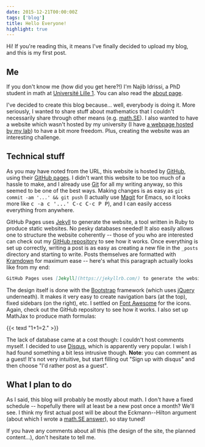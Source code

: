 ```yaml
---
date: 2015-12-21T00:00:00Z
tags: ['blog']
title: Hello Everyone!
highlight: true
---
```


Hi! If you're reading this, it means I've finally decided to upload my blog, and this is my first post.
<!--more-->

## Me

If you don't know me (how did you get here?!) I'm Najib Idrissi, a PhD student in math at [Université Lille 1](http://www.univ-lille1.fr). You can also read the [about page](/#about).

I've decided to create this blog because... well, everybody is doing it. More seriously, I wanted to share stuff about mathematics that I couldn't necessarily share through other means (e.g. [math.SE](http://math.stackexchange.com)). I also wanted to have a website which wasn't hosted by my university (I have [a webpage hosted by my lab](http://math.univ-lille1.fr/~idrissi/)) to have a bit more freedom. Plus, creating the website was an interesting challenge.

## Technical stuff

As you may have noted from the URL, this website is hosted by [<i class="fa fa-github"></i> GitHub](https://github.com), using their [GitHub pages](https://pages.github.com). I didn't want this website to be too much of a hassle to make, and I already use [<i class="fa fa-git"></i> Git](https://git-scm.com/) for all my writing anyway, so this seemed to be one of the best ways. Making changes is as easy as `git commit -am '...' && git push` (I actually use [Magit](http://magit.vc/) for Emacs, so it looks more like <kbd>c -a c '...' C-c C-c P P</kbd>), and I can easily access everything from anywhere.

GitHub Pages uses [Jekyll](https://jekyllrb.com/) to generate the website, a tool written in Ruby to produce static websites. No pesky databases needed! It also easily allows one to structure the website coherently -- those of you who are interested can check out my [GitHub repository](https://github.com/nidrissi/nidrissi.github.io) to see how it works. Once everything is set up correctly, writing a post is as easy as creating a new file in the `_posts` directory and starting to write. Posts themselves are formatted with [Kramdown](http://kramdown.gettalong.org/) for maximum ease -- here's what this paragraph actually looks like from my end:

~~~ markdown
GitHub Pages uses [Jekyll](https://jekyllrb.com/) to generate the website, a tool written in Ruby to produce static websites. No pesky databases needed! It also easily allows one to structure the website coherently -- those of you who are interested can check out my [GitHub repository](https://github.com/nidrissi/nidrissi.github.io) to see how it works. Once everything is set up correctly, writing a post is as easy as creating a new file in the `_posts` directory and starting to write. Posts themselves are formatted with [Kramdown](http://kramdown.gettalong.org/) for maximum ease -- here's what this paragraph actually looks like from my end:
~~~

The design itself is done with the [Bootstrap](https://getbootstrap.com/) framework (which uses [jQuery](https://jquery.com/) underneath). It makes it very easy to create navigation bars (at the top), fixed sidebars (on the right), etc. I settled on [<i class="fa fa-fort-awesome"></i> Font Awesome](https://fortawesome.github.io/Font-Awesome/) for the icons. Again, check out the GitHub repository to see how it works. I also set up MathJax to produce math formulas:

{{< texd "1+1=2." >}}

The lack of database came at a cost though: I couldn't host comments myself. I decided to use [Disqus](https://disqus.com/), which is apparently very popular. I wish I had found something a bit less intrusive though. **Note**: you can comment as a guest! It's not very intuitive, but start filling out "Sign up with disqus" and then choose "I'd rather post as a guest".

## What I plan to do

As I said, this blog will probably be mostly about math. I don't have a fixed schedule -- hopefully there will at least be a new post once a month? We'll see. I think my first actual post will be about the Eckmann--Hilton argument (about which I wrote a [math.SE answer](http://math.stackexchange.com/q/1203807/10014)), so stay tuned!

If you have any comments about all this (the design of the site, the planned content...), don't hesitate to tell me.
